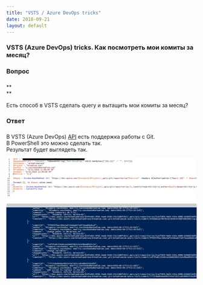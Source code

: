 ```yaml
---
title: "VSTS / Azure DevOps tricks"
date: 2018-09-21
layout: default
---
```


###  VSTS (Azure DevOps) tricks. Как посмотреть мои комиты за месяц?

  


###  **Вопрос**

### 

**  
**

Есть способ в VSTS сделать query и вытащить мои комиты за месяц?  
  


###  **Ответ**

### 

  
В VSTS (Azure DevOps) [API](https://docs.microsoft.com/en-us/rest/api/vsts/git/commits/get%20commits?view=vsts-rest-4.1) есть поддержка работы с Git.  
В PowerShell это можно сделать так.  
Результат будет выглядеть так.  
  


[![](/images/Result.jpg)](/images/Result.jpg)

  

